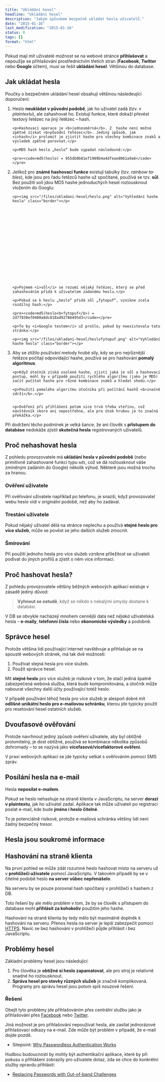 ```yaml
---
title: "Ukládání hesel"
headline: "Ukládání hesel"
description: "Jakým způsobem bezpečně ukládat hesla uživatelů."
date: "2015-01-16"
last_modification: "2015-01-16"
status: 0
tags: []
format: "html"
---
```


<p>Pokud mají mít uživatelé možnost se na webové stránce <b>přihlašovat</b> a nepoužije se přihlašování prostřednictvím třetích stran (<b>Facebook</b>, <b>Twitter</b> nebo <b>Google</b> účtem), musí se řešit <b>ukládání hesel</b>. Většinou do database.</p>


<h2 id="jak">Jak ukládat hesla</h2>

<p>Poučky o bezpečném ukládání hesel obsahují většinou následeující doporučení:</p>

<ol>
  <li>
    <p>Heslo <b>neukládat v původní podobě</b>, jak ho uživatel zadá (tzv. v <i>plaintextu</i>), ale zahashovat ho. Existují funkce, které dokaží převést textový řetězec na jiný řetězec – hash.</p>
    
    <p>Hashovací operace je <b>jednosměrná</b>. Z  hashe není možné zpětně získat <b>původní řetězec</b>. Jediný způsob, jak <i>hash</i> prolomit je zjistit hashe pro všechny kombinace znaků a výsledek zpětně porovnat.</p>
    
    <p>MD5 hash hesla „heslo“ bude vypadat následovně:</p>
    
    <pre><code>md5(heslo) = 955db0b81ef1989b4a4dfeae8061a9a6</code></pre>
  </li>
  
  <li>
    <p>Jelikož pro <b>známé hashovací funkce</b> existují tabulky (tzv. <i lang="en">rainbow tables</i>), kde jsou pro řadu řetězců hashe už spočítané, používá se tzv. <b>sůl</b>. Bez použití soli jdou MD5 hashe jednoduchých hesel rozlousknout vložením do Googlu:</p>
    
    <p><img src="/files/ukladani-hesel/heslo.png" alt="Vyhledání hashe hesla" class="border"></p>
    
    
    
    
    
    
    
    
    
    
    
    
    
    
    
    
    
    
    
    <p>Pojmem <i>sůl</i> se rozumí nějaký řetězec, který se před zahashováním přidá k uživatelem zadanému heslu.</p>
    
    <p>Pokud se k heslu „heslo“ přidá sůl „fytopuf“, vznikne zcela rozdílný hash:</p>
    
    <pre><code>md5(heslo<b>fytopuf</b>) = 2d77830ef0400a8dc818ad92786495d3</code></pre>
    
    <p>To by <i>Google testem</i> už prošlo, pokud by neexistovala tato stránka:</p>
    
    <p><img src="/files/ukladani-hesel/heslofytopuf.png" alt="Vyhledání hashe hesla" class="border"></p>
    
    
        
  </li>
  
  <li>
    <p>Aby se ztížilo používání metody hrubé síly, kdy se pro nejrůznější řetězce počítají odpovídající hashe, používá se pro hashování <b>pomalý algoritmus</b>.</p>
    
    
    <p>Když útočník získá osolené hashe, zjistí jaká je sůl a hashovací postup, mohl by v případě použití rychlého algoritmu (jako je MD5) začít počítat hashe pro různé kombinace znaků a hledat shodu.</p>
    
    <p>Použití pomalého algoritmu útočníka při počítání hashů <b>značně zdrží</b>.</p>
    
    
    <p>Ověření při přihlášení potom sice trvá třeba vteřinu, což návštěvník skoro ani nepostřehne, ale pro útok hrubou je to značná překážka.</p>
  </li>

</ol>

<p>Při dodržení těcho podmínek je velká šance, že ani člověk s <b>přístupem do databáse</b> nedokáže zjistit <b>skutečná hesla</b> registrovaných uživatelů.</p>



<h2 id="proc-ne">Proč nehashovat hesla</h2>

<p>Z pohledu provozovatele má <b>ukládání hesla v původní podobě</b> (nebo primitivně zahashované funkcí typu <code>md5</code>, což se dá rozlousknout váše zmíněným zadáním do Google) několik výhod. Některé jsou možná trochu za hranou.</p>



<h3 id="zapomenute">Ověření uživatele</h3>

<p>Při ověřování uživatele například po telefonu, je snazší, když provozovatel webu heslo vidí v originální podobě, než aby ho zadával.</p>



<h3 id="trest">Trestání uživatele</h3>

<p>Pokud nějaký uživatel dělá na stránce neplechu a používá <b>stejné heslo pro více služeb</b>, může se povést se jeho dalších služeb zmocnit.</p>



<h3 id="smirovani">Šmírování</h3>

<p>Při použití jednoho hesla pro více služeb vznikne přiležitost se uživateli podívat do jiných profilů a zjistit o něm více informací.</p>




<h2 id="proc">Proč hashovat hesla?</h2>

<p>Z pohledu provozovatele většiny běžných webových aplikací existuje v zásadě jediný důvod:</p>

<blockquote>
  <p><b>Vyhnout se ostudě</b>, když se někdo s nekalými úmysly dostane k databási.</p>
</blockquote>

<p>V DB se obvykle nacházejí mnohem cennější data než <i>nějaká</i> uživatelská hesla – <b>e-maily</b>, <b>telefonní čísla</b> nebo <b>ekonomické výsledky</b> a podobně.</p>






<h2 id="spravce">Správce hesel</h2>

<p>Protože většina lidí používající internet navštěvuje a přihlašuje se na spoustě webových stránek, má tak dvě možnosti:</p>

<ol>
  <li>Používat stejná hesla pro více služeb.</li>
  
  <li>Použít správce hesel.</li>
</ol>

<p>Mít <b>stejné heslo</b> pro více služeb je risikové v tom, že stačí jediná špatně zabezpečená webová služba, která bude kompromitována, a útočník může nabourat všechny další účty používající totéž heslo.</p>

<p>V případě používání téhož hesla pro více služeb je alespoň dobré mít <b>odlišné unikátní heslo pro e-mailovou schránku</b>, kterou jde typicky použít pro resetování hesel ostatních služeb.</p>




<h2 id="dvoufasove-overeni">Dvoufasové ověřování</h2>

<p>Protože navrhnout jediný způsob ověření uživatele, aby byl obtížně prolomitelný, je dost obtížné, používá se kombinace několika způsobů dohromady – to se nazývá jako <b>vícefasové/vícefaktorové ověření</b>.</p>

<p>V praxi webových aplikací se jde typicky setkat s ověřováním pomocí SMS zpráv.</p>

  
<h2 id="email">Posílání hesla na e-mail</h2>
<p>Hesla <b>neposílat e-mailem</b>.</p>

<p>Pokud se heslo nehashuje na straně klienta v JavaScriptu, na server <b>dorazí v plaintextu</b>, jak ho uživatel zadal. Aplikace tak může uživateli po registraci poslat e-mail, kde bude <b>jméno i heslo čitelné</b>.</p>

<p>To je potenciálně risikové, protože e-mailová schránka většiny lidí není žádný bezpečný tresor.</p>


<h2 id="soukrome-informace">Hesla jsou soukromé informace</h2>








<h2 id="hashovani-js">Hashování na straně klienta</h2>

<p>Na první pohled se může zdát rozumné heslo hashovat místo na serveru už v <b>prohlížeči uživatele</b> pomocí JavaScriptu. V takovém případě by se v čitelné podobě heslo <b>na server vůbec nepřenášelo</b>.</p>

<p>Na serveru by se pouze porovnal hash spočítaný v prohlížeči s hashem z DB.</p>

<p>Toto řešení by ale mělo problém v tom, že by se člověk s přístupem do database mohl <b>přihlásit za kohokoliv</b> použitím jeho hashe.</p>

<p>Hashování na straně klienta by tedy mělo být maximálně doplněk k hashování na serveru. Přenos hesla na server je lepší zabezpečit pomocí <a href="/https">HTTPS</a>. Navíc se bez hashování v prohlížeči půjde přihlásit i bez JavaScriptu.</p>



<h2 id="problemy">Problémy hesel</h2>

<p>Základní problémy hesel jsou následující:</p>

<ol>
  <li>Pro člověka je <b>obtížné si heslo zapamatovat</b>, ale pro stroj je relativně snadné ho rozlousknout.</li>
  
  <li><b>Správa hesel pro stovky různých služeb</b> je značně komplikovaná. Programy pro správu hesel jsou potom spíš nouzové řešení.</li>
</ol>


<h3 id="reseni">Řešení</h3>

<p>Obejít tyto problémy jde přihlašováním přes centrální službu jako je přihlašování přes <a href="/facebook">Facebook</a> nebo <a href="/twitter">Twitter</a>.</p>

<p>Jiná možnost je pro přihlašování nepoužívat hesla, ale zasílat jednorázové přihlašovací odkazy na e-mail. Zde může být problém v případě, že e-mail dojde pozdě.</p>

<div class="external-content">
  <ul>
    <li>Sitepoint: <a href="http://www.sitepoint.com/passwordless-authentication-works/">Why Passwordless Authentication Works</a></li>
  </ul>
</div>

<p>Hudbou budoucnosti by mohly být authentikační aplikace, které by při pokusu o přihlášení zobrazily pro uživatele dotaz, zda se chce do konkrétní služby opravdu přihlásit:</p>

<div class="external-content">
  <ul>
    <li><a href="https://danielmiessler.com/blog/replace-passwords-out-of-band-challenges/">Replacing Passwords with Out-of-band Challenges</a></li>
  </ul>
</div>